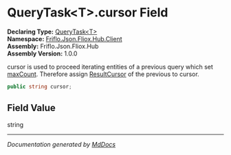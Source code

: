 ﻿<!--  
  <auto-generated>   
    The contents of this file were generated by a tool.  
    Changes to this file may be list if the file is regenerated  
  </auto-generated>   
-->

# QueryTask\<T\>.cursor Field

**Declaring Type:** [QueryTask\<T\>](../index.md)  
**Namespace:** [Friflo.Json.Fliox.Hub.Client](../../index.md)  
**Assembly:** Friflo.Json.Fliox.Hub  
**Assembly Version:** 1.0.0

cursor is used to proceed iterating entities of a previous query             which set [maxCount](maxCount.md).             Therefore assign [ResultCursor](../properties/ResultCursor.md) of the previous to cursor. 

```csharp
public string cursor;
```

## Field Value

string

___

*Documentation generated by [MdDocs](https://github.com/ap0llo/mddocs)*
